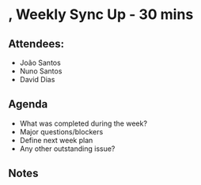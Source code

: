 # <MONTH> <DAY>, <YEAR> Weekly Sync Up - **30 mins**

## Attendees:

- João Santos
- Nuno Santos
- David Dias

## Agenda

- What was completed during the week?
- Major questions/blockers
- Define next week plan
- Any other outstanding issue?

## Notes

<WRITE NOTES HERE>
